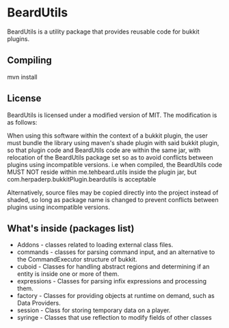 # BeardUtils 
BeardUtils is a utility package that provides reusable code for bukkit plugins.

## Compiling
mvn install

## License
BeardUtils is licensed under a modified version of MIT. The modification is as follows:

  When using this software within the context of a bukkit plugin, the user must bundle the library
  using maven's shade plugin with said bukkit plugin, so that plugin code and BeardUtils code are within the same jar,
  with relocation of the BeardUtils package set so as to avoid conflicts between plugins using incompatible versions. 
  i.e when compiled, the BeardUtils code MUST NOT reside within me.tehbeard.utils inside the plugin jar, but com.herpaderp.bukkitPlugin.beardutils is acceptable
  
  Alternatively, source files may be copied directly into the project instead of shaded, so long as package name is changed
  to prevent conflicts between plugins using incompatible versions.
  
## What's inside (packages list)
* Addons      - classes related to loading external class files.
* commands    - classes for parsing command input, and an alternative to the CommandExecutor structure of bukkit.
* cuboid      - Classes for handling abstract regions and determining if an entity is inside one or more of them.
* expressions - Classes for parsing infix expressions and processing them.
* factory     - Classes for providing objects at runtime on demand, such as Data Providers.
* session     - Class for storing temporary data on a player.
* syringe     - Classes that use reflection to modify fields of other classes